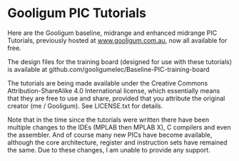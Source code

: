 # Gooligum PIC Tutorials

Here are the Gooligum baseline, midrange and enhanced midrange PIC Tutorials, previously hosted at www.gooligum.com.au, now all available for free.

The design files for the training board (designed for use with these tutorials) is available at github.com/gooligumelec/Baseline-PIC-training-board

The tutorials are being made available under the Creative Commons Attribution-ShareAlike 4.0 International license, which essentially means that they are free to use and share, provided that you attribute the original creator (me / Gooligum).  See LICENSE.txt for details.

Note that in the time since the tutorials were written there have been multiple changes to the IDEs (MPLAB then MPLAB X), C compilers and even the assembler.  And of course many new PICs have become available, although the core architecture, register and instruction sets have remained the same.
Due to these changes, I am unable to provide any support.
